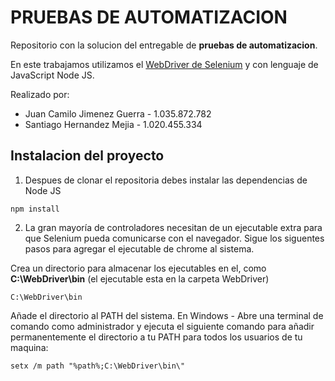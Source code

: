 # PRUEBAS DE AUTOMATIZACION

Repositorio con la solucion del entregable de **pruebas de automatizacion**.

En este trabajamos utilizamos el [WebDriver de Selenium](https://www.selenium.dev/) y con lenguaje de JavaScript Node JS.

Realizado por:
- Juan Camilo Jimenez Guerra - 1.035.872.782
- Santiago Hernandez Mejia - 1.020.455.334

## Instalacion del proyecto

1. Despues de clonar el repositoria debes instalar las dependencias de Node JS
```
npm install
```
2. La gran mayoría de controladores necesitan de un ejecutable extra para que Selenium pueda comunicarse con el navegador. Sigue los siguentes pasos para agregar el ejecutable de chrome al sistema.

Crea un directorio para almacenar los ejecutables en el, como **C:\WebDriver\bin** (el ejecutable esta en la carpeta WebDriver)

```
C:\WebDriver\bin 
```

Añade el directorio al PATH del sistema. En Windows - Abre una terminal de comando como administrador y ejecuta el siguiente comando para añadir permanentemente el directorio a tu PATH para todos los usuarios de tu maquina: 
```
setx /m path "%path%;C:\WebDriver\bin\"
```


